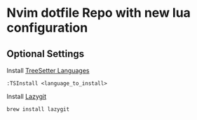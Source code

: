 # Nvim dotfile Repo with new lua configuration

## Optional Settings

Install [TreeSetter Languages](https://github.com/nvim-treesitter/nvim-treesitter)

```vim
:TSInstall <language_to_install>
```

Install [Lazygit](https://github.com/jesseduffield/lazygit)

```sh
brew install lazygit
```
